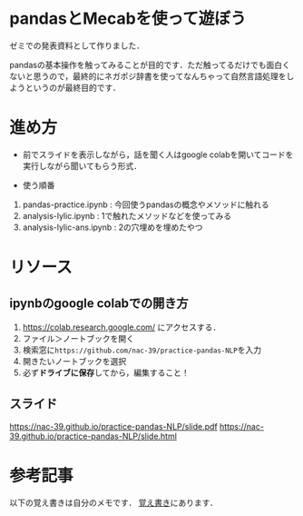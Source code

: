 # pandasとMecabを使って遊ぼう

ゼミでの発表資料として作りました．

pandasの基本操作を触ってみることが目的です．ただ触ってるだけでも面白くないと思うので，最終的にネガポジ辞書を使ってなんちゃって自然言語処理をしようというのが最終目的です．

# 進め方
- 前でスライドを表示しながら，話を聞く人はgoogle colabを開いてコードを実行しながら聞いてもらう形式．

- 使う順番
1. pandas-practice.ipynb : 今回使うpandasの概念やメソッドに触れる
2. analysis-lylic.ipynb : 1で触れたメソッドなどを使ってみる
3. analysis-lylic-ans.ipynb : 2の穴埋めを埋めたやつ


# リソース
## ipynbのgoogle colabでの開き方
1. https://colab.research.google.com/ にアクセスする．
2. ファイル＞ノートブックを開く
3. 検索窓に`https://github.com/nac-39/practice-pandas-NLP`を入力
4. 開きたいノートブックを選択
5. 必ず**ドライブに保存**してから，編集すること！

## スライド
https://nac-39.github.io/practice-pandas-NLP/slide.pdf
https://nac-39.github.io/practice-pandas-NLP/slide.html

# 参考記事
以下の覚え書きは自分のメモです．
[覚え書き](./memo.md)にあります．